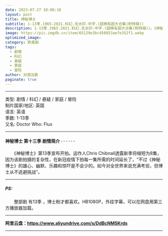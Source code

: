 ```yaml
---
date: 2023-07-27 10:08:16
layout: post
title: 神秘博士
subtitle: 1-13季.1965-2021.科幻.无水印.中字.(超稀有超大合集(附特辑))
description: 1-13季.1965-2021.科幻.无水印.中字.(超稀有超大合集(附特辑))。《神秘博士》第13季宣布开拍。运作人Chris Chibnall透露新季将缩短为8集，因为该剧拍摄的复杂性，在新冠疫情下拍每一集所需的时间延长了，“不过《神秘博士》的雄心、幽默、乐趣和惊吓是不会少的...
image: https://pic.imgdb.cn/item/65129e3bc458853aefe352f1.webp
optimized_image: 
category: 欧美剧
tags:
  - 剧情
  - 科幻
  - 悬疑
  - 家庭
  - 冒险
author: 对酒当歌
paginate: true
---
```


---

类型: 剧情 / 科幻 / 悬疑 / 家庭 / 冒险  
制片国家/地区: 英国  
语言: 英语  
季数: 1-13季  
又名: Doctor Who: Flux  

---

#### 神秘博士 第十三季 剧情简介 · · · · · ·

　　《神秘博士》第13季宣布开拍。运作人Chris Chibnall透露新季将缩短为8集，因为该剧拍摄的复杂性，在新冠疫情下拍每一集所需的时间延长了，“不过《神秘博士》的雄心、幽默、乐趣和惊吓是不会少的。如今对全世界来说充满考验，但博士从不逃避挑战”。

---

##### PS:

　　整部剧 有13季 ，博士粉才都喜欢。HB1080P，外挂字幕，可以在网盘用第三方播放器加载。

---

**阿里云盘：<https://www.aliyundrive.com/s/DdBcNMSKrds>**

---

